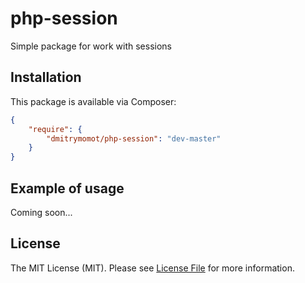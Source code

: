 php-session
===========

Simple package for work with sessions


## Installation

This package is available via Composer:

```json
{
    "require": {
        "dmitrymomot/php-session": "dev-master"
    }
}
```

## Example of usage

Coming soon...

## License

The MIT License (MIT). Please see [License File](https://github.com/dmitrymomot/php-session/blob/master/LICENSE) for more information.
